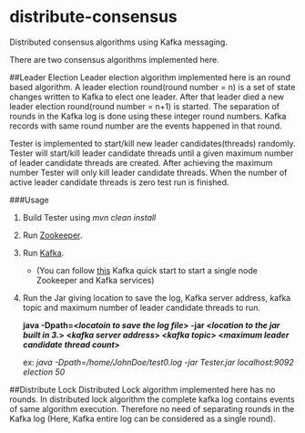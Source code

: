 # distribute-consensus
Distributed consensus algorithms using Kafka messaging. 

There are two consensus algorithms implemented here.

##Leader Election
Leader election algorithm implemented here is an round based algorithm.
A leader election round(round number = n) is a set of state changes written to Kafka to elect one leader.
After that leader died a new leader election round(round number = n+1) is started.
The separation of rounds in the Kafka log is done using these integer round numbers.
Kafka records with same round number are the events happened in that round.

Tester is implemented to start/kill new leader candidates(threads) randomly. 
Tester will start/kill leader candidate threads until a given maximum number of leader candidate threads are created.
After achieving the maximum number Tester will only kill leader candidate threads.
When the number of active leader candidate threads is zero test run is finished.

###Usage

1. Build Tester using *mvn clean install*

1. Run [Zookeeper](https://zookeeper.apache.org/doc/r3.1.2/zookeeperStarted.html). 
2. Run [Kafka](https://kafka.apache.org/quickstart).

    * (You can follow [this](https://kafka.apache.org/quickstart#quickstart_startserver)  Kafka quick start to start a single node Zookeeper and Kafka services)

4. Run the Jar  giving location to save the log, Kafka server address, kafka topic and maximum number of leader candidate threads to run.

    __java -Dpath=<_locatoin to save the log file_> -jar <_location to the jar built in 3._> <_kafka server address_> <_kafka topic_> <_maximum leader candidate thread count_>__
    
    ex: _java -Dpath=/home/JohnDoe/test0.log -jar Tester.jar localhost:9092 election 50_

##Distribute Lock
Distributed Lock algorithm implemented here has no rounds. 
In distributed lock algorithm the complete kafka log contains events of same algorithm execution.
Therefore no need of separating rounds in the Kafka log (Here, Kafka entire log can be considered as a single round).
